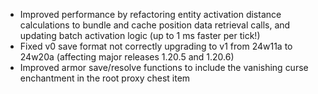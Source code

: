 - Improved performance by refactoring entity activation distance calculations to bundle and cache position data retrieval calls, and updating batch activation logic (up to 1 ms faster per tick!)
- Fixed v0 save format not correctly upgrading to v1 from 24w11a to 24w20a (affecting major releases 1.20.5 and 1.20.6)
- Improved armor save/resolve functions to include the vanishing curse enchantment in the root proxy chest item
